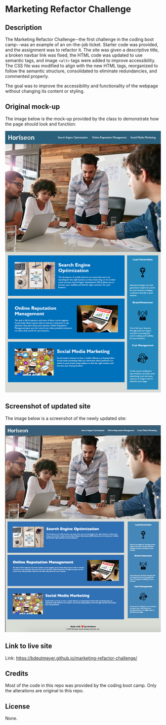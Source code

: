 # Marketing Refactor Challenge

## Description

The Marketing Refactor Challenge--the first challenge in the coding boot camp--was an example of an on-the-job ticket. Starter code was provided, and the assignment was to refactor it. The site was given a descriptive title, a broken navbar link was fixed, the HTML code was updated to use semantic tags, and image ```<alt>``` tags were added to improve accessibility. The CSS file was modified to align with the new HTML tags, reorganized to follow the semantic structure, consolidated to eliminate redundancies, and commented properly.

The goal was to improve the accessibility and functionality of the webpage without changing its content or styling.


## Original mock-up

The image below is the mock-up provided by the class to demonstrate how the page should look and function:

![Marketing site mock-up](./assets/images/01-html-css-git-homework-demo.png)

## Screenshot of updated site

The image below is a screenshot of the newly updated site:

![New marketing site screenshot](./assets/images/Screenshot%202023-09-13%20at%205.42.17%20PM.png)

## Link to live site

Link: https://bdeutmeyer.github.io/marketing-refactor-challenge/

## Credits

Most of the code in this repo was provided by the coding boot camp. Only the alterations are original to this repo.

## License

None.
